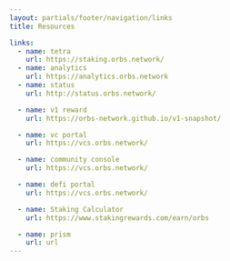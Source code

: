 ```yaml
---
layout: partials/footer/navigation/links
title: Resources

links:
  - name: tetra
    url: https://staking.orbs.network/
  - name: analytics
    url: https://analytics.orbs.network
  - name: status
    url: http://status.orbs.network/

  - name: v1 reward
    url: https://orbs-network.github.io/v1-snapshot/

  - name: vc portal
    url: https://vcs.orbs.network/

  - name: community console
    url: https://vcs.orbs.network/

  - name: defi portal
    url: https://vcs.orbs.network/

  - name: Staking Calculator
    url: https://www.stakingrewards.com/earn/orbs

  - name: prism
    url: url
---
```

